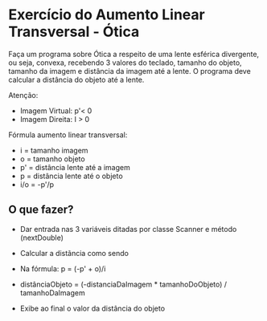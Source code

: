 # Exercício do Aumento Linear Transversal - Ótica

Faça um programa sobre Ótica a respeito de uma lente esférica divergente, ou seja, convexa, recebendo 3 valores do teclado, tamanho do objeto, tamanho da imagem e distância da imagem até a lente. O programa deve calcular a distância do objeto até a lente.

  Atenção:
* Imagem Virtual: p'< 0
* Imagem Direita: I > 0
 
Fórmula aumento linear transversal: 
* i = tamanho imagem
* o = tamanho objeto
* p' = distância lente até a imagem
* p = distância lente até o objeto
* i/o = -p'/p

## O que fazer?

* Dar entrada nas 3 variáveis ditadas por classe Scanner e método (nextDouble)
* Calcular a distãncia como sendo

* Na fórmula: p = (-p' + o)/i
* distânciaObjeto = (-distanciaDaImagem * tamanhoDoObjeto) / tamanhoDaImagem
* Exibe ao final o valor da distância do objeto